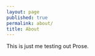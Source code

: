 ```yaml
---
layout: page
published: true
permalink: about/
title: About
---
```


This is just me testing out Prose.

